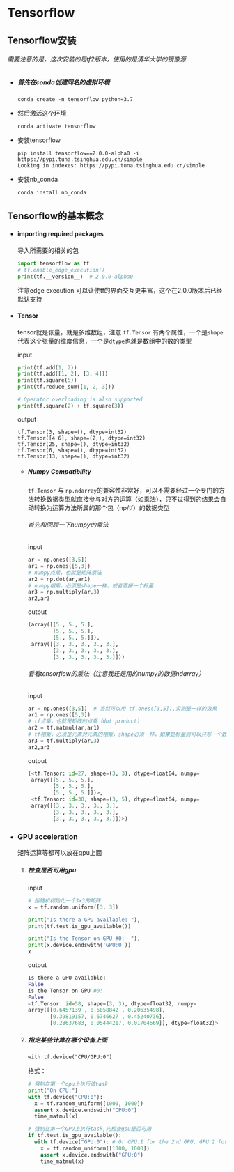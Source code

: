 # Tensorflow



## Tensorflow安装

###### 需要注意的是，这次安装的是tf2版本，使用的是清华大学的镜像源

- ##### 首先在conda创建同名的虚拟环境

  ~~~shell
  conda create -n tensorflow python=3.7
  ~~~

- 然后激活这个环境

  ~~~shell
  conda activate tensorflow
  ~~~

- 安装tensorflow

  ~~~shell
  pip install tensorflow==2.0.0-alpha0 -i https://pypi.tuna.tsinghua.edu.cn/simple
  Looking in indexes: https://pypi.tuna.tsinghua.edu.cn/simple
  ~~~

- 安装nb_conda

  ~~~shell
  conda install nb_conda
  ~~~

  

## Tensorflow的基本概念

- #### importing required packages

  导入所需要的相关的包

  ~~~python
  import tensorflow as tf
  # tf.enable_edge_execution()
  print(tf.__version__)  # 2.0.0-alpha0
  ~~~

  注意edge execution 可以让使tf的界面交互更丰富，这个在2.0.0版本后已经默认支持

- #### Tensor

  tensor就是张量，就是多维数组，注意 `tf.Tensor` 有两个属性，一个是`shape` 代表这个张量的维度信息，一个是`dtype`也就是数组中的数的类型

  input

  ~~~python
  print(tf.add(1, 2))
  print(tf.add([1, 2], [3, 4]))
  print(tf.square(5))
  print(tf.reduce_sum([1, 2, 3]))
  
  # Operator overloading is also supported
  print(tf.square(2) + tf.square(3))
  ~~~

  output

  ~~~shell
  tf.Tensor(3, shape=(), dtype=int32)
  tf.Tensor([4 6], shape=(2,), dtype=int32)
  tf.Tensor(25, shape=(), dtype=int32)
  tf.Tensor(6, shape=(), dtype=int32)
  tf.Tensor(13, shape=(), dtype=int32)
  ~~~

  

  - ##### Numpy Compatibility

    `tf.Tensor` 与 `np.ndarray`的兼容性非常好，可以不需要经过一个专门的方法转换数据类型就直接参与对方的运算（如乘法），只不过得到的结果会自动转换为运算方法所属的那个包（np/tf）的数据类型

    ###### 首先和回顾一下numpy的乘法

    input

    ~~~python
    ar = np.ones([3,5])
    ar1 = np.ones([5,3])
    # numpy点乘，也就是矩阵乘法
    ar2 = np.dot(ar,ar1)
    # numpy相乘，必须是shape一样，或者直接一个标量
    ar3 = np.multiply(ar,3)
    ar2,ar3
    ~~~

    output

    ~~~python
    (array([[5., 5., 5.],
            [5., 5., 5.],
            [5., 5., 5.]]), 
     array([[3., 3., 3., 3., 3.],
            [3., 3., 3., 3., 3.],
            [3., 3., 3., 3., 3.]]))
    ~~~

    ###### 看看tensorflow的乘法（注意我还是用的numpy的数据ndarray）

    input

    ~~~python
    ar = np.ones([3,5])  # 当然可以用 tf.ones([3,5]),实测是一样的效果
    ar1 = np.ones([5,3])
    # tf点乘，也就是矩阵的点乘（dot product）
    ar2 = tf.matmul(ar,ar1)
    # tf相乘，必须是元素对元素的相乘，shape必须一样，如果是标量则可以只写一个数
    ar3 = tf.multiply(ar,3)
    ar2,ar3
    ~~~

    output

    ~~~python
    (<tf.Tensor: id=27, shape=(3, 3), dtype=float64, numpy=
     array([[5., 5., 5.],
            [5., 5., 5.],
            [5., 5., 5.]])>, 
     <tf.Tensor: id=30, shape=(3, 5), dtype=float64, numpy=
     array([[3., 3., 3., 3., 3.],
            [3., 3., 3., 3., 3.],
            [3., 3., 3., 3., 3.]])>)
    ~~~

    

- ### GPU acceleration

  矩阵运算等都可以放在gpu上面

  1. ##### 检查是否可用gpu

     input

     ~~~python
     # 指随机初始化一个3x3的矩阵
     x = tf.random.uniform([3, 3])
     
     print("Is there a GPU available: "),
     print(tf.test.is_gpu_available())
     
     print("Is the Tensor on GPU #0:  "),
     print(x.device.endswith('GPU:0'))
     x
     ~~~

     output

     ~~~python
     Is there a GPU available: 
     False
     Is the Tensor on GPU #0:  
     False
     <tf.Tensor: id=58, shape=(3, 3), dtype=float32, numpy=
     array([[0.6457139 , 0.6058842 , 0.20635498],
            [0.39819157, 0.6746627 , 0.45240736],
            [0.28637683, 0.05444217, 0.01704669]], dtype=float32)>
     ~~~

  2. ##### 指定某些计算在哪个设备上面

     `with tf.device("CPU/GPU:0")`

     格式：

     ~~~python
     # 强制在第一个cpu上执行该task
     print("On CPU:")
     with tf.device("CPU:0"):
       x = tf.random_uniform([1000, 1000])
       assert x.device.endswith("CPU:0")
       time_matmul(x)
     
     # 强制在第一个GPU上执行task,先检查gpu是否可用
     if tf.test.is_gpu_available():
       with tf.device("GPU:0"): # Or GPU:1 for the 2nd GPU, GPU:2 for the 3rd etc.
         x = tf.random_uniform([1000, 1000])
         assert x.device.endswith("GPU:0")
         time_matmul(x)
     ~~~

     
